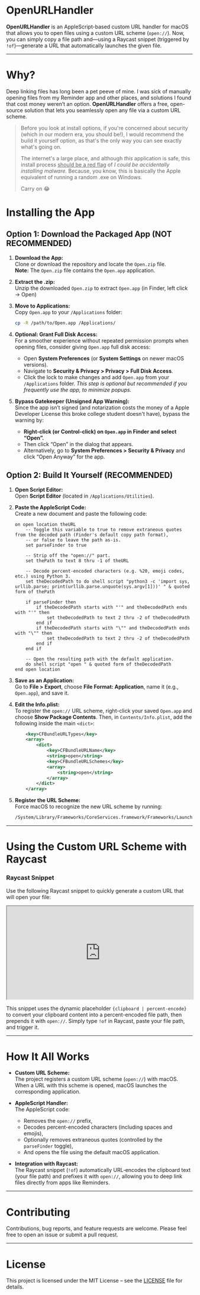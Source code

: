 # OpenURLHandler

**OpenURLHandler** is an AppleScript-based custom URL handler for macOS that allows you to open files using a custom URL scheme (`open://`). Now, you can simply copy a file path and—using a Raycast snippet (triggered by `!of`)—generate a URL that automatically launches the given file.

---

# Why?

Deep linking files has long been a pet peeve of mine. I was sick of manually opening files from my Reminder app and other places, and solutions I found that cost money weren’t an option. **OpenURLHandler** offers a free, open-source solution that lets you seamlessly open any file via a custom URL scheme.


> Before you look at install options, if you're concerned about security (which in our modern era, you should be!), I would recommend the build it yourself option, as that's the only way you can see exactly what's going on. 
> 
> The internet's a large place, and although *this* application is safe, this install process <u>should be a red flag</u> of *I could be accidentally installing malware.* Because, you know, this is basically the Apple equivalent of running a random .exe on Windows.
> 
> Carry on 😂


# Installing the App

## Option 1: Download the Packaged App (NOT RECOMMENDED)

1. **Download the App:**  
   Clone or download the repository and locate the `Open.zip` file.  
   **Note:** The `Open.zip` file contains the `Open.app` application.

2. **Extract the .zip:**  
   Unzip the downloaded `Open.zip` to extract `Open.app` (in Finder, left click → Open)

1. **Move to Applications:**  
    Copy `Open.app` to your `/Applications` folder:
    
    ```bash
    cp -R /path/to/Open.app /Applications/
    ```
    
4. **Optional: Grant Full Disk Access:**  
    For a smoother experience without repeated permission prompts when opening files, consider giving `Open.app` full disk access:
    
    - Open **System Preferences** (or **System Settings** on newer macOS versions).
    - Navigate to **Security & Privacy > Privacy > Full Disk Access**.
    - Click the lock to make changes and add `Open.app` from your `/Applications` folder. _This step is optional but recommended if you frequently use the app, to minimize popups._
5. **Bypass Gatekeeper (Unsigned App Warning):**  
    Since the app isn’t signed (and notarization costs the money of a Apple Developer License this broke college student doesn't have), bypass the warning by:
    
    - **Right-click (or Control-click) on `Open.app` in Finder and select “Open”.**
    - Then click “Open” in the dialog that appears.
    - Alternatively, go to **System Preferences > Security & Privacy** and click “Open Anyway” for the app.

## Option 2: Build It Yourself (RECOMMENDED)

1. **Open Script Editor:**  
    Open **Script Editor** (located in `/Applications/Utilities`).
    
2. **Paste the AppleScript Code:**  
    Create a new document and paste the following code:
    
    ```applescript
    on open location theURL
        -- Toggle this variable to true to remove extraneous quotes from the decoded path (Finder's default copy path format),
        -- or false to leave the path as-is.
        set parseFinder to true
    
        -- Strip off the "open://" part.
        set thePath to text 8 thru -1 of theURL
    
        -- Decode percent-encoded characters (e.g. %20, emoji codes, etc.) using Python 3.
        set theDecodedPath to do shell script "python3 -c 'import sys, urllib.parse; print(urllib.parse.unquote(sys.argv[1]))' " & quoted form of thePath
    
        if parseFinder then
            if theDecodedPath starts with "'" and theDecodedPath ends with "'" then
                set theDecodedPath to text 2 thru -2 of theDecodedPath
            end if
            if theDecodedPath starts with "\"" and theDecodedPath ends with "\"" then
                set theDecodedPath to text 2 thru -2 of theDecodedPath
            end if
        end if
    
        -- Open the resulting path with the default application.
        do shell script "open " & quoted form of theDecodedPath
    end open location
    ```
    
3. **Save as an Application:**  
    Go to **File > Export**, choose **File Format: Application**, name it (e.g., `Open.app`), and save it.
    
4. **Edit the Info.plist:**  
    To register the `open://` URL scheme, right-click your saved `Open.app` and choose **Show Package Contents**. Then, in `Contents/Info.plist`, add the following inside the main `<dict>`:
    
    ```xml
        <key>CFBundleURLTypes</key>
        <array>
            <dict>
                <key>CFBundleURLName</key>
                <string>open</string>
                <key>CFBundleURLSchemes</key>
                <array>
                    <string>open</string>
                </array>
            </dict>
        </array>
    ```
    
5. **Register the URL Scheme:**  
    Force macOS to recognize the new URL scheme by running:
    
    ```bash
    /System/Library/Frameworks/CoreServices.framework/Frameworks/LaunchServices.framework/Support/lsregister -f /Applications/Open.app
    ```
    

---

# Using the Custom URL Scheme with Raycast

### Raycast Snippet

Use the following Raycast snippet to quickly generate a custom URL that will open your file:

<iframe src="https://ray.so/snippets/shared?snippet=%7B%22name%22%3A%22Open%20File%20URL%20(from%20clipboard)%22%2C%22text%22%3A%22open%3A%5C%2F%5C%2F%7Bclipboard%20%7C%20percent-encode%7D%22%2C%22keyword%22%3A%22!of%22%7D" style="width:100%;aspect-ratio:2"></iframe>

This snippet uses the dynamic placeholder `{clipboard | percent-encode}` to convert your clipboard content into a percent-encoded file path, then prepends it with `open://`. Simply type `!of` in Raycast, paste your file path, and trigger it.

---

# How It All Works

- **Custom URL Scheme:**  
    The project registers a custom URL scheme (`open://`) with macOS. When a URL with this scheme is opened, macOS launches the corresponding application.
    
- **AppleScript Handler:**  
    The AppleScript code:
    
    - Removes the `open://` prefix,
    - Decodes percent-encoded characters (including spaces and emojis),
    - Optionally removes extraneous quotes (controlled by the `parseFinder` toggle),
    - And opens the file using the default macOS application.
- **Integration with Raycast:**  
    The Raycast snippet (`!of`) automatically URL‑encodes the clipboard text (your file path) and prefixes it with `open://`, allowing you to deep link files directly from apps like Reminders.
    

---

# Contributing

Contributions, bug reports, and feature requests are welcome. Please feel free to open an issue or submit a pull request.

---

# License

This project is licensed under the MIT License – see the [LICENSE](https://chatgpt.com/LICENSE) file for details.
